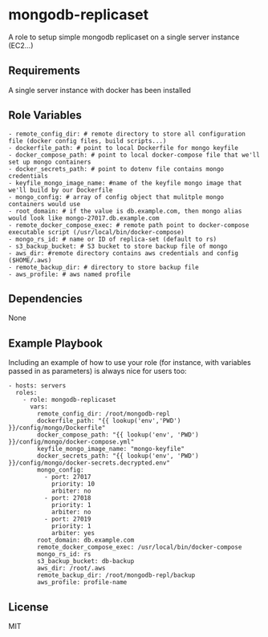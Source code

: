 mongodb-replicaset
=========

A role to setup simple mongodb replicaset on a single server instance (EC2...)

Requirements
------------

A single server instance with docker has been installed

Role Variables
--------------
```
- remote_config_dir: # remote directory to store all configuration file (docker config files, build scripts...)
- dockerfile_path: # point to local Dockerfile for mongo keyfile
- docker_compose_path: # point to local docker-compose file that we'll set up mongo containers
- docker_secrets_path: # point to dotenv file contains mongo credentials
- keyfile_mongo_image_name: #name of the keyfile mongo image that we'll build by our Dockerfile
- mongo_config: # array of config object that mulitple mongo containers would use
- root_domain: # if the value is db.example.com, then mongo alias would look like mongo-27017.db.example.com 
- remote_docker_compose_exec: # remote path point to docker-compose executable script (/usr/local/bin/docker-compose)
- mongo_rs_id: # name or ID of replica-set (default to rs)
- s3_backup_bucket: # S3 bucket to store backup file of mongo
- aws_dir: #remote directory contains aws credentials and config ($HOME/.aws)
- remote_backup_dir: # directory to store backup file
- aws_profile: # aws named profile
```

Dependencies
------------

None

Example Playbook
----------------

Including an example of how to use your role (for instance, with variables passed in as parameters) is always nice for users too:
```
- hosts: servers
  roles:
    - role: mongodb-replicaset
      vars:
        remote_config_dir: /root/mongodb-repl
        dockerfile_path: "{{ lookup('env','PWD') }}/config/mongo/Dockerfile"
        docker_compose_path: "{{ lookup('env', 'PWD') }}/config/mongo/docker-compose.yml"
        keyfile_mongo_image_name: "mongo-keyfile"
        docker_secrets_path: "{{ lookup('env', 'PWD') }}/config/mongo/docker-secrets.decrypted.env"
        mongo_config:
          - port: 27017
            priority: 10
            arbiter: no
          - port: 27018
            priority: 1
            arbiter: no
          - port: 27019
            priority: 1
            arbiter: yes
        root_domain: db.example.com
        remote_docker_compose_exec: /usr/local/bin/docker-compose
        mongo_rs_id: rs
        s3_backup_bucket: db-backup
        aws_dir: /root/.aws
        remote_backup_dir: /root/mongodb-repl/backup
        aws_profile: profile-name
```

License
-------

MIT

